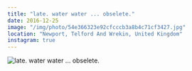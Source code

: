 ```yaml
---
title: "late. water water ... obselete."
date: 2016-12-25
image: "/img/photo/54e366323e92cfcccb3a8b4c71cf3427.jpg"
location: "Newport, Telford And Wrekin, United Kingdom"
instagram: true
---
```


![late. water water ... obselete.](/img/photo/54e366323e92cfcccb3a8b4c71cf3427.jpg)
